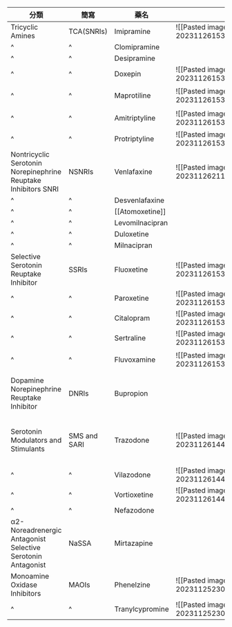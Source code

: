 | 分類                                                              | 簡寫         | 藥名            |                                           |                                        |                                                                                          |
| ----------------------------------------------------------------- | ------------ | --------------- | ----------------------------------------- | -------------------------------------- | ---------------------------------------------------------------------------------------- |
| Tricyclic Amines                                                  | TCA(SNRIs)   | Imipramine      | ![[Pasted image 20231126153226.png\|150]] | dihydrobenzazepine                     | 6,7,6 環,接近平面                                                                        |
| ^                                                                 | ^            | Clomipramine    |                                           |                                        |                                                                                          |
| ^                                                                 | ^            | Desipramine     |                                           |                                        |                                                                                          |
| ^                                                                 | ^            | Doxepin         | ![[Pasted image 20231126153259.png\|150]] | dibenzoxepin                           |                                                                                          |
| ^                                                                 | ^            | Maprotiline     | ![[Pasted image 20231126153327.png\|150]] | ^                                      | N-demethylation $\rightarrow$ 活性代謝物                                                 |
| ^                                                                 | ^            | Amitriptyline   | ![[Pasted image 20231126153241.png\|150]] | dibenzocycloheptene<br>3C 側鏈, 三級 N | 直立性低血壓                                                                             |
| ^                                                                 | ^            | Protriptyline   | ![[Pasted image 20231126153315.png\|150]] | dibenzocycloheptriene                  |                                                                                          |
| Nontricyclic Serotonin<br>Norepinephrine Reuptake Inhibitors SNRI | NSNRIs       | Venlafaxine     | ![[Pasted image 20231126211300.png\|150]] |                                        |                                                                                          |
| ^                                                                 | ^            | Desvenlafaxine  |                                           |                                        |                                                                                          |
| ^                                                                 | ^            | [[Atomoxetine]] |                                           |                                        |                                                                                          |
| ^                                                                 | ^            | Levomilnacipran |                                           |                                        |                                                                                          |
| ^                                                                 | ^            | Duloxetine      |                                           |                                        |                                                                                          |
| ^                                                                 | ^            | Milnacipran     |                                           |                                        |                                                                                          |
| Selective Serotonin Reuptake Inhibitor                            | SSRIs        | Fluoxetine      | ![[Pasted image 20231126153018.png\|150]] | Phenoxyphenylalkylamines               | 興奮作用<br>高劑量造成癲癇                                                               |
| ^                                                                 | ^            | Paroxetine      | ![[Pasted image 20231126153034.png\|150]] |                                        | 鎮靜作用                                                                                 |
| ^                                                                 | ^            | Citalopram      | ![[Pasted image 20231126153049.png\|150]] | isobenzothiophene                      |                                                                                          |
| ^                                                                 | ^            | Sertraline      | ![[Pasted image 20231126153103.png\|150]] | Phenylalkylamines                      |                                                                                          |
| ^                                                                 | ^            | Fluvoxamine     | ![[Pasted image 20231126153118.png\|150]] | Aralkylketone SSRI                     | 鎮靜作用<br>需避光                                                                       |
| Dopamine<br>Norepinephrine Reuptake Inhibitor                     | DNRIs        | Bupropion       |                                           |                                        | 不易引起體重增加<br>興奮作用<br>高劑量造成癲癇<br>較不影響性功能                         |
| Serotonin Modulators and Stimulants                               | SMS and SARI | Trazodone       | ![[Pasted image 20231126144235.png\|150]] |                                        | CYP3A4 N dealkylation $\rightarrow$ m-chlorophenylpiperazine 活性代謝物<br>CYP1A2 抑制劑 |
| ^                                                                 | ^            | Vilazodone      | ![[Pasted image 20231126144257.png\|150]] |                                        |                                                                                          |
| ^                                                                 | ^            | Vortioxetine    | ![[Pasted image 20231126144312.png\|150]] |                                        |                                                                                          |
| ^                                                                 | ^            | Nefazodone      |                                           |                                        |                                                                                          |
| α2-Noreadrenergic Antagonist<br>Selective Serotonin Antagonist    | NaSSA        | Mirtazapine     |                                           |                                        | 鎮靜作用<br>較不影響性功能                                                               |
| Monoamine Oxidase Inhibitors                                      | MAOIs        | Phenelzine      | ![[Pasted image 20231125230627.png\|150]] | hydrazine                              | 不可逆<br>注意高血壓病患                                                                 |
| ^                                                                 | ^            | Tranylcypromine | ![[Pasted image 20231125230800.png\|150]] | nonhydrazine                           | 不可逆                                                                                   |
